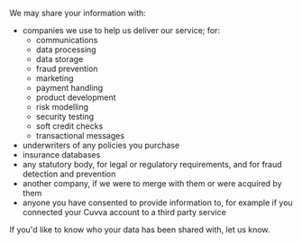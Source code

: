 We may share your information with:

- companies we use to help us deliver our service; for:
	- communications
	- data processing
	- data storage
	- fraud prevention
	- marketing
	- payment handling
	- product development
	- risk modelling
	- security testing
	- soft credit checks
	- transactional messages
- underwriters of any policies you purchase
- insurance databases
- any statutory body, for legal or regulatory requirements, and for fraud detection and prevention
- another company, if we were to merge with them or were acquired by them
- anyone you have consented to provide information to, for example if you connected your Cuvva account to a third party service

If you'd like to know who your data has been shared with, let us know.
